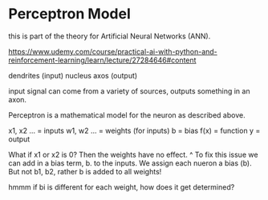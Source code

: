 # Perceptron Model

this is part of the theory for Artificial Neural Networks (ANN).   

https://www.udemy.com/course/practical-ai-with-python-and-reinforcement-learning/learn/lecture/27284646#content


dendrites (input)
nucleus 
axos (output)

input signal can come from a variety of sources, outputs something in an axon.

Perceptron is a mathematical model for the neuron as described above.

x1, x2 ... = inputs
w1, w2 ... = weights (for inputs)
b = bias
f(x) = function
y = output 


What if x1 or x2 is 0?
Then the weights have no effect.
^ To fix this issue we can add in a bias term, b. to the inputs.
We assign each nueron a bias (b). But not b1, b2, rather b is added to 
all weights! 

hmmm if bi is different for each weight, how does it get determined?


